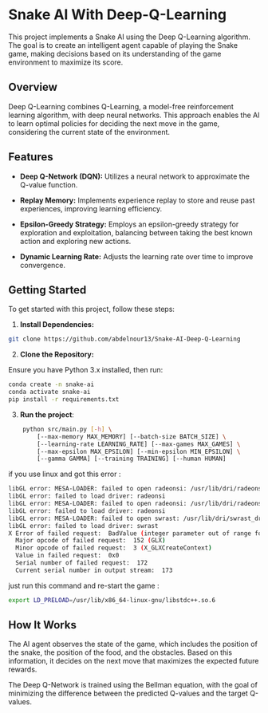 # Snake AI With Deep-Q-Learning

This project implements a Snake AI using the Deep Q-Learning algorithm. The goal is to create an intelligent agent capable of playing the Snake game, making decisions based on its understanding of the game environment to maximize its score.

## Overview

Deep Q-Learning combines Q-Learning, a model-free reinforcement learning algorithm, with deep neural networks. This approach enables the AI to learn optimal policies for deciding the next move in the game, considering the current state of the environment.

## Features

- **Deep Q-Network (DQN):** Utilizes a neural network to approximate the Q-value function.

- **Replay Memory:** Implements experience replay to store and reuse past experiences, improving learning efficiency.

- **Epsilon-Greedy Strategy:** Employs an epsilon-greedy strategy for exploration and exploitation, balancing between taking the best known action and exploring new actions.

- **Dynamic Learning Rate:** Adjusts the learning rate over time to improve convergence.

## Getting Started

To get started with this project, follow these steps:

1. **Install Dependencies:**

```bash
git clone https://github.com/abdelnour13/Snake-AI-Deep-Q-Learning
```

2. **Clone the Repository:**

Ensure you have Python 3.x installed, then run:

```bash
conda create -n snake-ai
conda activate snake-ai
pip install -r requirements.txt
```

3. **Run the project**:

```bash
    python src/main.py [-h] \
        [--max-memory MAX_MEMORY] [--batch-size BATCH_SIZE] \
        [--learning-rate LEARNING_RATE] [--max-games MAX_GAMES] \
        [--max-epsilon MAX_EPSILON] [--min-epsilon MIN_EPSILON] \
        [--gamma GAMMA] [--training TRAINING] [--human HUMAN]
```

if you use linux and got this error : 

```bash
libGL error: MESA-LOADER: failed to open radeonsi: /usr/lib/dri/radeonsi_dri.so: cannot open shared object file: No such file or directory (search paths /usr/lib/x86_64-linux-gnu/dri:\$${ORIGIN}/dri:/usr/lib/dri, suffix _dri)
libGL error: failed to load driver: radeonsi
libGL error: MESA-LOADER: failed to open radeonsi: /usr/lib/dri/radeonsi_dri.so: cannot open shared object file: No such file or directory (search paths /usr/lib/x86_64-linux-gnu/dri:\$${ORIGIN}/dri:/usr/lib/dri, suffix _dri)
libGL error: failed to load driver: radeonsi
libGL error: MESA-LOADER: failed to open swrast: /usr/lib/dri/swrast_dri.so: cannot open shared object file: No such file or directory (search paths /usr/lib/x86_64-linux-gnu/dri:\$${ORIGIN}/dri:/usr/lib/dri, suffix _dri)
libGL error: failed to load driver: swrast
X Error of failed request:  BadValue (integer parameter out of range for operation)
  Major opcode of failed request:  152 (GLX)
  Minor opcode of failed request:  3 (X_GLXCreateContext)
  Value in failed request:  0x0
  Serial number of failed request:  172
  Current serial number in output stream:  173
```

just run this command and re-start the game : 

```bash
export LD_PRELOAD=/usr/lib/x86_64-linux-gnu/libstdc++.so.6
```

## How It Works

The AI agent observes the state of the game, which includes the position of the snake, the position of the food, and the obstacles. Based on this information, it decides on the next move that maximizes the expected future rewards.

The Deep Q-Network is trained using the Bellman equation, with the goal of minimizing the difference between the predicted Q-values and the target Q-values.